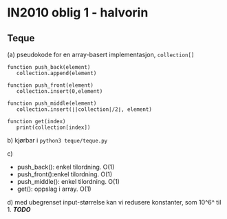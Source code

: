 # IN2010 oblig 1 - halvorin

## Teque

(a)
pseudokode for en array-basert implementasjon, `collection[]`

```
function push_back(element)
   collection.append(element)

```

```
function push_front(element)
   collection.insert(0,element)

```

```
function push_middle(element)
   collection.insert(⌊|collection|/2⌋, element)

```

```
function get(index)
   print(collection[index])
```

b)
kjørbar i `python3 teque/teque.py`

c)

- push_back(): enkel tilordning. O(1)
- push_front():enkel tilordning. O(1)
- push_middle(): enkel tilordning. O(1)
- get(): oppslag i array. O(1)

d) med ubegrenset input-størrelse kan vi redusere konstanter, som 10^6^ til 1. **_TODO_**
